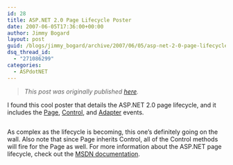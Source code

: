 ```yaml
---
id: 28
title: ASP.NET 2.0 Page Lifecycle Poster
date: 2007-06-05T17:36:00+00:00
author: Jimmy Bogard
layout: post
guid: /blogs/jimmy_bogard/archive/2007/06/05/asp-net-2-0-page-lifecycle-poster.aspx
dsq_thread_id:
  - "271086299"
categories:
  - ASPdotNET
---
```

> _This post was originally published [here](http://grabbagoft.blogspot.com/2007/06/aspnet-20-page-lifecycle-poster.html)._

I found this cool poster that details the ASP.NET 2.0 page lifecycle, and it includes the [Page](http://msdn2.microsoft.com/en-us/library/428509ah.aspx), [Control](http://msdn2.microsoft.com/en-us/library/428509ah.aspx), and [Adapter](http://msdn2.microsoft.com/en-us/library/67276kc5.aspx) events.

[<img style="cursor: pointer" src="http://bp0.blogger.com/_poAbnIVuAzE/RngicyuzscI/AAAAAAAAAA8/vnU1l-I_ut8/s400/asppagelifecycle.jpg" alt="" border="0" />](http://bp0.blogger.com/_poAbnIVuAzE/RngicyuzscI/AAAAAAAAAA8/vnU1l-I_ut8/s1600-h/asppagelifecycle.jpg)

As complex as the lifecycle is becoming, this one&#8217;s definitely going on the wall. Also note that since Page inherits Control, all of the Control methods will fire for the Page as well. For more information about the ASP.NET page lifecycle, check out the [MSDN documentation](http://msdn2.microsoft.com/en-us/library/ms178472.aspx).